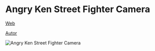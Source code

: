 # Angry Ken Street Fighter Camera

[Web](https://vivirenremoto.github.io/kencar/)

[Autor](https://twitter.com/vivirenremoto)

![Angry Ken Street Fighter Camera](https://vivirenremoto.github.io/kencar/static/social.jpg)
